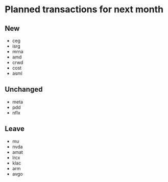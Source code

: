 # Planned transactions for next month

## New
+ ceg
+ isrg
+ mrna
+ amd
+ crwd
+ cost
+ asml
## Unchanged
* meta
* pdd
* nflx
## Leave
- mu
- nvda
- amat
- lrcx
- klac
- arm
- avgo